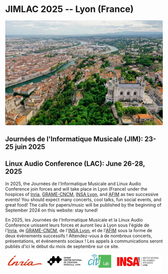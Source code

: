 # JIMLAC 2025 -- Lyon (France)

![](img/lyon.jpg "Lyon")

## Journées de l'Informatique Musicale (JIM): 23-25 juin 2025

## Linux Audio Conference (LAC): June 26-28, 2025

In 2025, the Journées de l'Informatique Musicale and Linux Audio Conference join forces and will take place in Lyon (France) under the hospices of [Inria](https://inria.fr/), [GRAME-CNCM](https://grame.fr), [INSA Lyon](https://www.insa-lyon.fr/), and [AFIM](http://www.afim-asso.org/) as two successive events! You should expect many concerts, cool talks, fun social events, and great food! The calls for papers/music will be published by the beginning of September 2024 on this website: stay tuned!

En 2025, les Journées de l'Informatique Musicale et la Linux Audio Conference unissent leurs forces et auront lieu à Lyon sous l'égide de l'[Inria](https://inria.fr/), de [GRAME-CNCM](https://grame.fr), de l'[INSA Lyon](https://www.insa-lyon.fr/), et de l'[AFIM](http://www.afim-asso.org/) sous la forme de deux évènements successifs ! Attendez-vous à de nombreux concerts, présentations, et évènements sociaux ! Les appels à communications seront publiés d'ici le début du mois de septembre sur ce site.

![](img/logos.jpg "Logos")
